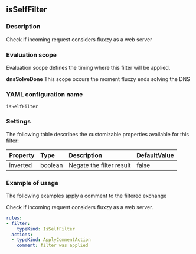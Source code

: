 ## isSelfFilter

### Description

Check if incoming request considers fluxzy as a web server

### Evaluation scope

Evaluation scope defines the timing where this filter will be applied. 

**dnsSolveDone** This scope occurs the moment fluxzy ends solving the DNS

### YAML configuration name

    isSelfFilter

### Settings

The following table describes the customizable properties available for this filter: 

| Property | Type | Description | DefaultValue |
| :------- | :------- | :------- | -------- |
| inverted | boolean | Negate the filter result | false |

### Example of usage

The following examples apply a comment to the filtered exchange

Check if incoming request considers fluxzy as a web server.

```yaml
rules:
- filter:
    typeKind: IsSelfFilter
  actions:
  - typeKind: ApplyCommentAction
    comment: filter was applied
```



